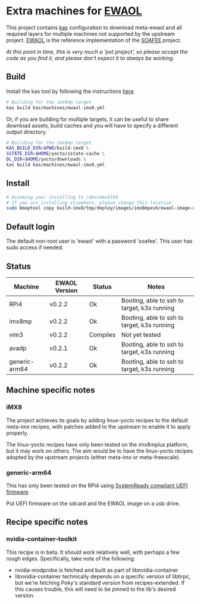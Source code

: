 # Extra machines for [EWAOL](https://gitlab.arm.com/ewaol/meta-ewaol)

This project contains [kas](https://kas.readthedocs.io/en/latest/index.html)
configuration to download meta-ewaol and all required layers for multiple
machines not supported by the upstream project.
[EWAOL](https://gitlab.arm.com/ewaol/meta-ewaol) is the reference implementation
of the [SOAFEE](http://soafee.io) project.

_At this point in time, this is very much a 'pet project', so please accept the
code as you find it, and please don't expect it to always be working._

## Build

Install the kas tool by following the instructions
[here](https://kas.readthedocs.io/en/latest/userguide.html)

```bash
# Building for the imx8mp target
kas build kas/machines/ewaol-imx8.yml
```

Or, if you are building for multiple targets, it can be useful to share download
assets, build caches and you will have to specify a different output directory.

```bash
# Building for the imx8mp target
KAS_BUILD_DIR=$PWD/build-imx8 \
SSTATE_DIR=$HOME/yocto/sstate-cache \
DL_DIR=$HOME/yocto/downloads \
kas build kas/machines/ewaol-imx8.yml
```

## Install

```bash
# Assuming your installing to /dev/mmcblk0
# If you are installing elsewhere, please change this location
sudo bmaptool copy build-imx8/tmp/deploy/images/imx8mpevk/ewaol-image-docker-imx8mpevk.wic.bz2 /dev/mmcblk0
```

## Default login

The default non-root user is 'ewaol' with a password 'soafee'.  This user has sudo access if needed.

## Status

| Machine | EWAOL Version |Status | Notes |
|---------|---------------|-------|-------|
| RPi4    | v0.2.2 | Ok | Booting, able to ssh to target, k3s running |
| imx8mp  | v0.2.2 | Ok | Booting, able to ssh to target, k3s running |
| vim3    | v0.2.2 | Compiles | Not yet tested |
| avadp   | v0.2.1 | Ok | Booting, able to ssh to target, k3s running |  
| generic-arm64 | v0.2.2 | Ok | Booting, able to ssh to target, k3s running |

## Machine specific notes

### iMX8

The project achieves its goals by adding linux-yocto recipes to the default
meta-imx recipes, with patches added to the upstream to enable it to apply
properly.

The linux-yocto recipes have only been tested on the imx8mplus platform, but it
may work on others.  The aim would be to have the linux-yocto recipes adopted
by the upstream projects (either meta-imx or meta-freescale).

### generic-arm64

This has only been tested on the RPi4 using [SystemReady compliant UEFI firmware](https://github.com/pftf/RPi4).

Put UEFI firmware on the sdcard and the EWAOL image on a usb drive.

## Recipe specific notes

### nvidia-container-toolkit

This recipe is in beta. It should work relatively well, with perhaps a few rough edges.
Specifically, take note of the following:

- nvidia-modprobe is fetched and built as part of libnvidia-container
- libnvidia-container technically depends on a specific version of libtirpc, but we're fetching Poky's standard version
  from recipes-extended. If this causes trouble, this will need to be pinned to the lib's desired version.
